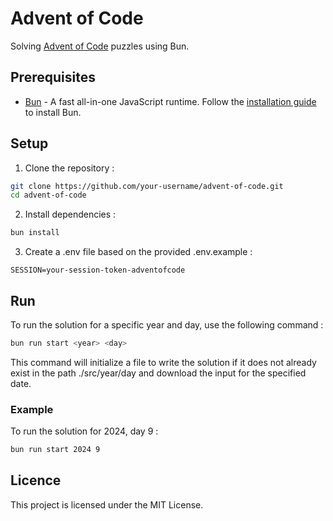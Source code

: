 # Advent of Code

Solving [Advent of Code](http://adventofcode.com) puzzles using Bun.

## Prerequisites

- [Bun](https://bun.sh) - A fast all-in-one JavaScript runtime. Follow the [installation guide](https://bun.sh/docs/installation) to install Bun.

## Setup

1. Clone the repository :

```sh
git clone https://github.com/your-username/advent-of-code.git
cd advent-of-code
```

2. Install dependencies :

```sh
bun install
```

3. Create a .env file based on the provided .env.example :
```env
SESSION=your-session-token-adventofcode
```

## Run
To run the solution for a specific year and day, use the following command :
```sh
bun run start <year> <day>
```
This command will initialize a file to write the solution if it does not already exist in the path ./src/year/day and download the input for the specified date.

### Example
To run the solution for 2024, day 9 :
```sh
bun run start 2024 9
```

## Licence
This project is licensed under the MIT License.

